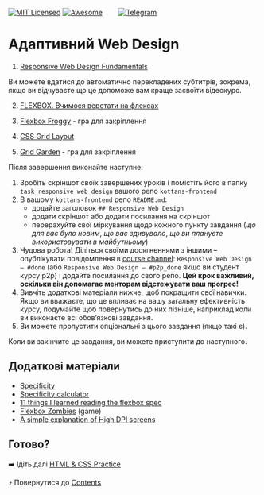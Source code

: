 [![MIT Licensed][icon-mit]][license]
[![Awesome][icon-awesome]][awesome]
&nbsp;&nbsp;&nbsp;&nbsp;&nbsp;&nbsp;
[![Telegram][icon-chat]][chat]

# Адаптивний Web Design

1. [Responsive Web Design Fundamentals](https://www.udacity.com/course/responsive-web-design-fundamentals--ud893)

Ви можете вдатися до автоматично перекладених субтитрів, зокрема, якщо ви відчуваєте що
це допоможе вам краще засвоїти відеокурс.

2. [FLEXBOX. Вчимося верстати на флексах](https://www.youtube.com/playlist?list=PLM6XATa8CAG5mPV60dMmjMRrHVW4LmV2x)

3. [Flexbox Froggy](http://flexboxfroggy.com/) - гра для закріплення

4. [CSS Grid Layout](https://www.youtube.com/watch?v=GV92IdMGFfA&list=PLM6XATa8CAG5pXQrW_kDaeZb_uIAMNZIm)

5. [Grid Garden](http://cssgridgarden.com/) - гра для закріплення

Після завершення виконайте наступне:
1. Зробіть скріншот своїх завершених уроків
   і помістіть його в папку `task_responsive_web_design`
   вашого репо `kottans-frontend`
1. В вашому `kottans-frontend` репо `README.md`:
   * додайте заголовок `## Responsive Web Design`
   * додати скріншот або додати посилання на скріншот
   * перерахуйте свої міркування щодо кожного пункту завдання
     (_що для вас було новим_, _що вас здивувало_, _що ви плануєте використовувати в майбутньому_)
1. Чудова робота! Діліться своїми досягненнями з іншими –
   опублікувати повідомлення в [course channel][chat]:
   `Responsive Web Design — #done` (або `Responsive Web Design — #p2p_done` якщо ви студент курсу p2p) і додайте посилання до свого репо. **Цей крок важливий, оскільки він допомагає менторам відстежувати ваш прогрес!**
1. Вивчіть додаткові матеріали нижче, щоб покращити свої навички.
    Якщо ви вважаєте, що це впливає на вашу загальну ефективність курсу, подумайте щоб
    повернутись до них пізніше, наприклад коли ви виконаєте всі обов’язкові завдання.
1. Ви можете пропустити опціональні з цього завдання (якщо такі є).

Коли ви закінчите це завдання, ви можете приступити до наступного.

## Додаткові матеріали

- [Specificity](https://developer.mozilla.org/uk/docs/Web/CSS/Specificity)
- [Specificity calculator](https://specificity.keegan.st/)
- [11 things I learned reading the flexbox spec](https://hackernoon.com/11-things-i-learned-reading-the-flexbox-spec-5f0c799c776b)
- [Flexbox Zombies](https://flexboxzombies.com/p/flexbox-zombies) (game)
- [A simple explanation of High DPI screens](https://broken-links.com/2013/10/02/simple-explanation-high-dpi-screens/)

## Готово?

➡️ Ідіть далі [HTML & CSS Practice](html-css-popup.md)

⤴️ Повернутися до [Contents](../contents.md)

[icon-chat]: https://img.shields.io/badge/chat-on%20telegram-blue.svg
[icon-mit]: https://img.shields.io/badge/license-MIT-blue.svg
[icon-awesome]: https://cdn.rawgit.com/sindresorhus/awesome/d7305f38d29fed78fa85652e3a63e154dd8e8829/media/badge.svg
[license]: https://github.com/Kottans/web/blob/master/LICENSE.md
[awesome]: https://github.com/sindresorhus/awesome#front-end-development
[chat]: https://t.me/joinchat/CX8EF1JmLm9IM6J6oy2U7Q
